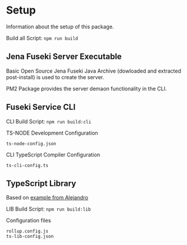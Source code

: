 # Setup

Information about the setup of this package.  
  
Build all Script:  ````npm run build````

## Jena Fuseki Server Executable

Basic Open Source Jena Fuseki Java Archive (dowloaded and extracted post-install) is used to create the server.
  
PM2 Package provides the server demaon functionality in the CLI.

## Fuseki Service CLI

CLI Build Script:  ````npm run build:cli````
  
TS-NODE Development Configuration  
````
ts-node-config.json
````
  
CLI TypeScript Compiler Configuration
````
ts-cli-config.ts
````

## TypeScript Library

Based on [example from Alejandro](https://aganglada.com/blog/how-to-create-your-own-typescript-library/)  
  
LIB Build Script:  ````npm run build:lib````
  
Configuration files  
````
rollup.config.js
ts-lib-config.json
````
